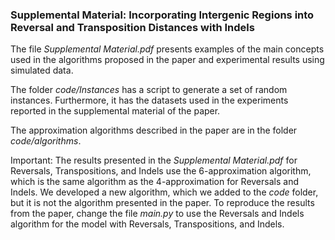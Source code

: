 ### Supplemental Material: Incorporating Intergenic Regions into Reversal and Transposition Distances with Indels

The file *Supplemental Material.pdf* presents examples of the main concepts used in the algorithms proposed in the paper and experimental results using simulated data.

The folder *code/Instances* has a script to generate a set of random instances. Furthermore, it has the datasets used in the experiments reported in the supplemental material of the paper.

The approximation algorithms described in the paper are in the folder *code/algorithms*.

Important: The results presented in the *Supplemental Material.pdf* for Reversals, Transpositions, and Indels use the 6-approximation algorithm, which is the same algorithm as the 4-approximation for Reversals and Indels. We developed a new algorithm, which we added to the *code* folder, but it is not the algorithm presented in the paper. To reproduce the results from the paper, change the file *main.py* to use the Reversals and Indels algorithm for the model with Reversals, Transpositions, and Indels. 
